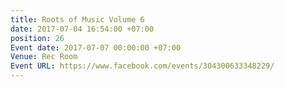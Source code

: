 ```yaml
---
title: Roots of Music Volume 6
date: 2017-07-04 16:54:00 +07:00
position: 26
Event date: 2017-07-07 00:00:00 +07:00
Venue: Rec Room
Event URL: https://www.facebook.com/events/304300633348229/
---
```


